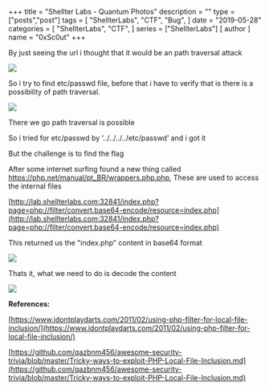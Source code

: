 +++
title = "Shellter Labs - Quantum Photos"
description = ""
type = ["posts","post"]
tags = [
    "ShellterLabs",
    "CTF",
    "Bug",
]
date = "2019-05-28"
categories = [
    "ShellterLabs",
    "CTF",
]
series = ["ShellterLabs"]
[ author ]
  name = "0xSc0ut"
+++

By just seeing the url i thought that it would be an path traversal attack

![](https://paper-attachments.dropbox.com/s_C015D4DB976B99B96D3E063620ED6D69A30CDDB4E3F00CD6222B4A5F90684419_1559037502580_Screen+Shot+2019-05-28+at+3.27.42+PM.png)


So i try to find etc/passwd file, before that i have to verify that is there is a possibility of path traversal.

![](https://paper-attachments.dropbox.com/s_C015D4DB976B99B96D3E063620ED6D69A30CDDB4E3F00CD6222B4A5F90684419_1559037589896_Screen+Shot+2019-05-28+at+3.29.39+PM.png)


There we go path traversal is possible

So i tried for etc/passwd by ‘../../../../etc/passwd’ and i got it

But the challenge is to find the flag

After some internet surfing found a new thing called https://php.net/manual/pt_BR/wrappers.php.php, These are used to access the internal files

[http://lab.shellterlabs.com:32841/index.php?page=php://filter/convert.base64-encode/resource=index.php](http://lab.shellterlabs.com:32841/index.php?page=php://filter/convert.base64-encode/resource=index.php)

This returned us the "index.php" content in base64 format


![](https://paper-attachments.dropbox.com/s_C015D4DB976B99B96D3E063620ED6D69A30CDDB4E3F00CD6222B4A5F90684419_1559039478086_Screen+Shot+2019-05-28+at+3.52.04+PM.png)


Thats it, what we need to do is decode the content

![](https://paper-attachments.dropbox.com/s_C015D4DB976B99B96D3E063620ED6D69A30CDDB4E3F00CD6222B4A5F90684419_1559039683621_Screen+Shot+2019-05-28+at+4.04.23+PM.png)


**References:**

[https://www.idontplaydarts.com/2011/02/using-php-filter-for-local-file-inclusion/](https://www.idontplaydarts.com/2011/02/using-php-filter-for-local-file-inclusion/)

[https://github.com/qazbnm456/awesome-security-trivia/blob/master/Tricky-ways-to-exploit-PHP-Local-File-Inclusion.md](https://github.com/qazbnm456/awesome-security-trivia/blob/master/Tricky-ways-to-exploit-PHP-Local-File-Inclusion.md)

